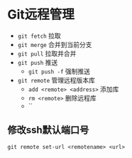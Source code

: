 # Git远程管理

- `git fetch` 拉取
- `git merge` 合并到当前分支
- `git pull` 拉取并合并
- `git push` 推送
  - `git push -f` 强制推送
- `git remote` 管理远程版本库
  - `add <remote> <address>`  添加库
  - `rm <remote>` 删除远程库
  - ``

## 修改ssh默认端口号

`git remote set-url <remotename> <url>`